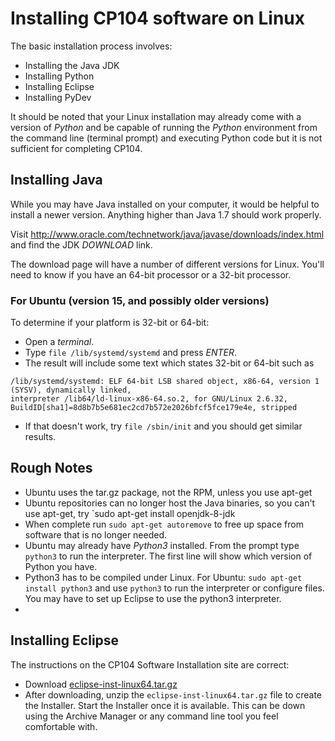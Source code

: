 # Installing CP104 software on Linux

The basic installation process involves:
* Installing the Java JDK
* Installing Python
* Installing Eclipse
* Installing PyDev

It should be noted that your Linux installation may already come with a version of *Python* and be capable of running the *Python* environment from the command line (terminal prompt) and executing Python code but it is not sufficient for completing CP104.

## Installing Java
While you may have Java installed on your computer, it would be helpful to install a newer version. Anything higher than Java 1.7 should work properly.

Visit http://www.oracle.com/technetwork/java/javase/downloads/index.html and find the JDK *DOWNLOAD* link.

The download page will have a number of different versions for Linux. You'll need to know if you have an 64-bit processor or a 32-bit processor.

### For Ubuntu (version 15, and possibly older versions)
To determine if your platform is 32-bit or 64-bit:
* Open a *terminal*.
* Type `file /lib/systemd/systemd` and press *ENTER*.
* The result will include some text which states 32-bit or 64-bit such as

```
/lib/systemd/systemd: ELF 64-bit LSB shared object, x86-64, version 1 (SYSV), dynamically linked, 
interpreter /lib64/ld-linux-x86-64.so.2, for GNU/Linux 2.6.32, 
BuildID[sha1]=8d8b7b5e681ec2cd7b572e2026bfcf5fce179e4e, stripped
```
   * If that doesn't work, try `file /sbin/init` and you should get similar results.


## Rough Notes
* Ubuntu uses the tar.gz package, not the RPM, unless you use apt-get
* Ubuntu repositories can no longer host the Java binaries, so you can't use apt-get, try `sudo apt-get install openjdk-8-jdk
* When complete run `sudo apt-get autoremove` to free up space from software that is no longer needed.
* Ubuntu may already have *Python3* installed. From the prompt type `python3` to run the interpreter. The first line will show which version of Python you have.
* Python3 has to be compiled under Linux. For Ubuntu: `sudo apt-get install python3` and use `python3` to run the interpreter or configure files. You may have to set up Eclipse to use the python3 interpreter.
* 

## Installing Eclipse
The instructions on the CP104 Software Installation site are correct:
* Download [eclipse-inst-linux64.tar.gz](http://bohr.wlu.ca/eclipse/eclipse-inst-linux64.tar.gz)
* After downloading, unzip the `eclipse-inst-linux64.tar.gz` file to create the Installer. Start the Installer once it is available. This can be down using the Archive Manager or any command line tool you feel comfortable with.
